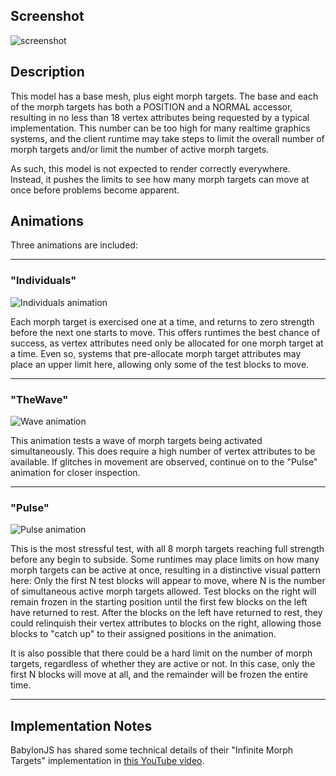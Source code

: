 ## Screenshot

![screenshot](screenshot/screenshot_large.png)

## Description

This model has a base mesh, plus eight morph targets.  The base and each of the morph targets has
both a POSITION and a NORMAL accessor, resulting in no less than 18 vertex attributes being requested
by a typical implementation.  This number can be too high for many realtime graphics systems, and
the client runtime may take steps to limit the overall number of morph targets and/or limit the
number of active morph targets.

As such, this model is not expected to render correctly everywhere.  Instead, it pushes the limits
to see how many morph targets can move at once before problems become apparent.

## Animations

Three animations are included:

---
### "Individuals"

![Individuals animation](screenshot/Anim_Individuals.gif)

Each morph target is exercised one at a time, and returns to zero strength before the next one
starts to move.  This offers runtimes the best chance of success, as vertex attributes need only
be allocated for one morph target at a time.  Even so, systems that pre-allocate morph target
attributes may place an upper limit here, allowing only some of the test blocks to move.

---
### "TheWave"

![Wave animation](screenshot/Anim_TheWave.gif)

This animation tests a wave of morph targets being activated simultaneously.  This does require
a high number of vertex attributes to be available.  If glitches in movement are observed,
continue on to the "Pulse" animation for closer inspection.

---
### "Pulse"

![Pulse animation](screenshot/Anim_Pulse.gif)

This is the most stressful test, with all 8 morph targets reaching full strength before any
begin to subside.  Some runtimes may place limits on how many morph targets can be active at
once, resulting in a distinctive visual pattern here:  Only the first N test blocks will
appear to move, where N is the number of simultaneous active morph targets allowed.  Test
blocks on the right will remain frozen in the starting position until the first few blocks
on the left have returned to rest.  After the blocks on the left have returned to rest, they
could relinquish their vertex attributes to blocks on the right, allowing those blocks to
"catch up" to their assigned positions in the animation.

It is also possible that there could be a hard limit on the number of morph targets, regardless
of whether they are active or not.  In this case, only the first N blocks will move at all,
and the remainder will be frozen the entire time.

---
## Implementation Notes

BabylonJS has shared some technical details of their "Infinite Morph Targets" implementation
in [this YouTube video](https://www.youtube.com/watch?v=LBPRmGgU0PE).

